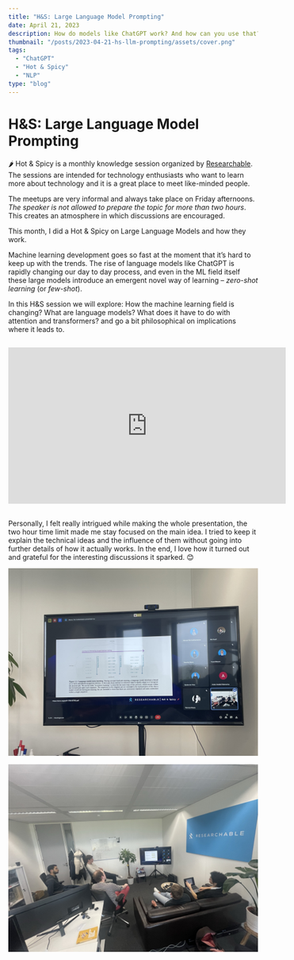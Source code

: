 ```yaml
---
title: "H&S: Large Language Model Prompting"
date: April 21, 2023
description: How do models like ChatGPT work? And how can you use that?
thumbnail: "/posts/2023-04-21-hs-llm-prompting/assets/cover.png"
tags:
  - "ChatGPT"
  - "Hot & Spicy"
  - "NLP"
type: "blog"
---
```


# H&S: Large Language Model Prompting

<aside>

🌶️ Hot & Spicy is a monthly knowledge session organized by [Researchable](https://researchable.nl/). The sessions are intended for technology enthusiasts who want to learn more about technology and it is a great place to meet like-minded people.

The meetups are very informal and always take place on Friday afternoons. _The speaker is not allowed to prepare the topic for more than two hours_. This creates an atmosphere in which discussions are encouraged.

</aside>

This month, I did a Hot & Spicy on Large Language Models and how they work.

Machine learning development goes so fast at the moment that it’s hard to keep up with the trends. The rise of language models like ChatGPT is rapidly changing our day to day process, and even in the ML field itself these large models introduce an emergent novel way of learning – _zero-shot learning_ (or _few-shot_).

In this H&S session we will explore: How the machine learning field is changing? What are language models? What does it have to do with attention and transformers? and go a bit philosophical on implications where it leads to.

<div style="margin: 2em 0;">
<iframe width="560" height="315" src="https://www.youtube.com/embed/b0wRrNzfq60" frameborder="0" allow="accelerometer; autoplay; clipboard-write; encrypted-media; gyroscope; picture-in-picture" allowfullscreen></iframe>
</div>

Personally, I felt really intrigued while making the whole presentation, the two hour time limit made me stay focused on the main idea. I tried to keep it explain the technical ideas and the influence of them without going into further details of how it actually works. In the end, I love how it turned out and grateful for the interesting discussions it sparked. 😊

![screen of the presentation](./assets/presentation_screen.jpeg)

![photo of us sitting](./assets/us_on_couch.jpeg)
